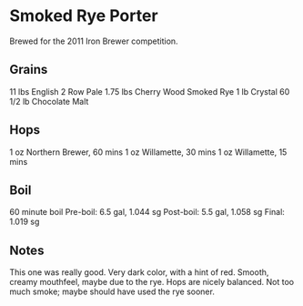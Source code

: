 Smoked Rye Porter
=================

Brewed for the 2011 Iron Brewer competition.

Grains
------

11 lbs  English 2 Row Pale
1.75 lbs  Cherry Wood Smoked Rye
1 lb  Crystal 60
1/2 lb  Chocolate Malt

Hops
----

1 oz Northern Brewer, 60 mins
1 oz Willamette, 30 mins
1 oz Willamette, 15 mins

Boil
----

60 minute boil
Pre-boil: 6.5 gal, 1.044 sg
Post-boil: 5.5 gal, 1.058 sg
Final: 1.019 sg

Notes
-----

This one was really good. Very dark color, with a hint of red. Smooth,
creamy mouthfeel, maybe due to the rye. Hops are nicely balanced. Not
too much smoke; maybe should have used the rye sooner.
